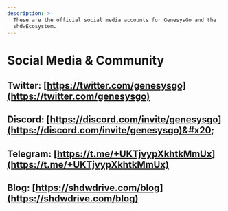 ```yaml
---
description: >-
  These are the official social media accounts for GenesysGo and the
  shdwEcosystem.
---
```


# Social Media & Community

## Twitter: [https://twitter.com/genesysgo](https://twitter.com/genesysgo)

## Discord: [https://discord.com/invite/genesysgo](https://discord.com/invite/genesysgo)&#x20;

## Telegram: [https://t.me/+UKTjvypXkhtkMmUx](https://t.me/+UKTjvypXkhtkMmUx)

## Blog: [https://shdwdrive.com/blog](https://shdwdrive.com/blog)
